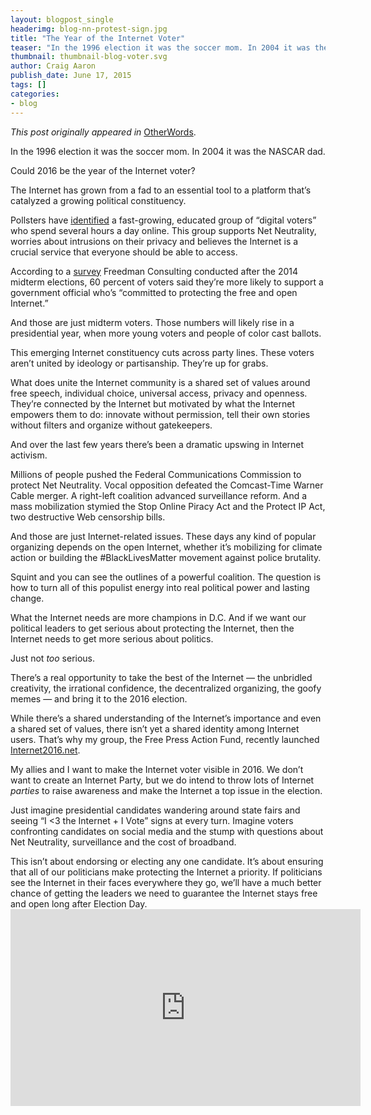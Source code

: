 ```yaml
---
layout: blogpost_single
headerimg: blog-nn-protest-sign.jpg
title: "The Year of the Internet Voter"
teaser: "In the 1996 election it was the soccer mom. In 2004 it was the NASCAR dad.Could 2016 be the year of the Internet voter?"
thumbnail: thumbnail-blog-voter.svg
author: Craig Aaron
publish_date: June 17, 2015
tags: []
categories:
- blog
---
```

<p><em>This post originally appeared in</em> <a href="http://otherwords.org/the-year-of-the-internet-voter/">OtherWords</a>.</p><p>In the 1996 election it was the soccer mom. In 2004 it was the NASCAR dad.</p><p>Could 2016 be the year of the Internet voter?</p><p>The Internet has grown from a fad to an essential tool to a platform that’s catalyzed a growing political constituency.</p><p>Pollsters have <a href="http://www.mercurynews.com/opinion/ci_27222562/voters-agree-free-and-open-internet-is-cruciahttp:/www.mercurynews.com/opinion/ci_27222562/voters-agree-free-and-open-internet-is-crucia">identified</a> a fast-growing, educated group of “digital voters” who spend several hours a day online. This group supports Net Neutrality, worries about intrusions on their privacy and believes the Internet is a crucial service that everyone should be able to access.</p><p>According to a <a href="http://www.mercurynews.com/opinion/ci_27222562/voters-agree-free-and-open-internet-is-crucial">survey</a> Freedman Consulting conducted after the 2014 midterm elections, 60 percent of voters said they’re more likely to support a government official who’s “committed to protecting the free and open Internet.”</p><p>And those are just midterm voters. Those numbers will likely rise in a presidential year, when more young voters and people of color cast ballots.</p><p>This emerging Internet constituency cuts across party lines. These voters aren’t united by ideology or partisanship. They’re up for grabs.</p><p>What does unite the Internet community is a shared set of values around free speech, individual choice, universal access, privacy and openness. They’re connected by the Internet but motivated by what the Internet empowers them to do: innovate without permission, tell their own stories without filters and organize without gatekeepers.</p><p>And over the last few years there’s been a dramatic upswing in Internet activism.</p><p>Millions of people pushed the Federal Communications Commission to protect Net Neutrality. Vocal opposition defeated the Comcast-Time Warner Cable merger. A right-left coalition advanced surveillance reform. And a mass mobilization stymied the Stop Online Piracy Act and the Protect IP Act, two destructive Web censorship bills.</p><p>And those are just Internet-related issues. These days any kind of popular organizing depends on the open Internet, whether it’s mobilizing for climate action or building the #BlackLivesMatter movement against police brutality.</p><p>Squint and you can see the outlines of a powerful coalition. The question is how to turn all of this populist energy into real political power and lasting change.</p><p>What the Internet needs are more champions in D.C. And if we want our political leaders to get serious about protecting the Internet, then the Internet needs to get more serious about politics.</p><p>Just not <em>too</em> serious.</p><p>There’s a real opportunity to take the best of the Internet — the unbridled creativity, the irrational confidence, the decentralized organizing, the goofy memes — and bring it to the 2016 election.</p><p>While there’s a shared understanding of the Internet’s importance and even a shared set of values, there isn’t yet a shared identity among Internet users. That’s why my group, the Free Press Action Fund, recently launched <a href="https://internet2016.net/">Internet2016.net</a>.</p><p>My allies and I want to make the Internet voter visible in 2016. We don’t want to create an Internet Party, but we do intend to throw lots of Internet <em>parties</em> to raise awareness and make the Internet a top issue in the election.</p><p>Just imagine presidential candidates wandering around state fairs and seeing “I &lt;3 the Internet + I Vote” signs at every turn. Imagine voters confronting candidates on social media and the stump with questions about Net Neutrality, surveillance and the cost of broadband.</p><p>This isn’t about endorsing or electing any one candidate. It’s about ensuring that all of our politicians make protecting the Internet a priority. If politicians see the Internet in their faces everywhere they go, we’ll have a much better chance of getting the leaders we need to guarantee the Internet stays free and open long after Election Day.
<br>
<iframe width="560" height="315" src="https://www.youtube.com/embed/Ex9S5XizShI" frameborder="0" allowfullscreen></iframe>
